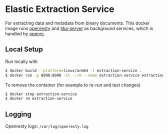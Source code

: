 # Elastic Extraction Service

For extracting data and metadata from binary documents.
This docker image runs [openresty](https://openresty.org/en/getting-started.html) and [tika-server](https://cwiki.apache.org/confluence/display/TIKA/TikaServer) as background services, which is handled by [openrc](https://wiki.gentoo.org/wiki/OpenRC).

## Local Setup

Run locally with

```sh
$ docker build --platform=linux/arm64 -t extraction-service .
$ docker run -p 8090:8090 -it --rm --name extraction-service extraction-service
```

To remove the container (for example to re-run and test changes)
```sh
$ docker stop extraction-service
$ docker rm extraction-service
```

## Logging

Openresty logs: `/var/log/openresty.log`
